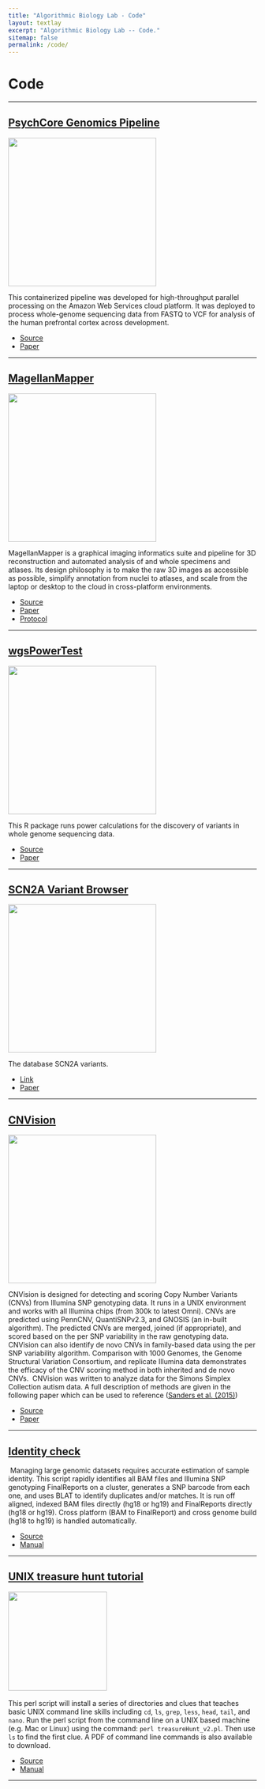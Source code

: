```yaml
---
title: "Algorithmic Biology Lab - Code"
layout: textlay
excerpt: "Algorithmic Biology Lab -- Code."
sitemap: false
permalink: /code/
---
```



# Code

---

## [PsychCore Genomics Pipeline](https://github.com/sanderslab/psychcore-compute-platform)


<img src="{{ site.url }}{{ site.baseurl }}/images/codepic/WGS_Pipeline_Image.png" style="width: 300px"> 

This containerized pipeline was developed for high-throughput parallel processing on the Amazon Web Services cloud platform. It was deployed to process whole-genome sequencing data from FASTQ to VCF for analysis of the human prefrontal cortex across development.

- <a href="https://github.com/sanderslab/psychcore-compute-platform"><i class='fab fa-github'></i> Source</a>
- <a href="https://www.biorxiv.org/content/10.1101/585430v1"><i class='fa fa-book'></i> Paper</a>

---

## [MagellanMapper](https://github.com/sanderslab/magellanmapper)


<img src="{{ site.url }}{{ site.baseurl }}/images/codepic/magellanmapper.png" style="width: 300px"> 

MagellanMapper is a graphical imaging informatics suite and pipeline for 3D reconstruction and automated analysis of and whole specimens and atlases. Its design philosophy is to make the raw 3D images as accessible as possible, simplify annotation from nuclei to atlases, and scale from the laptop or desktop to the cloud in cross-platform environments.

- <a href="https://github.com/sanderslab/magellanmapper"><i class='fab fa-github'></i> Source</a>
- <a href="https://elifesciences.org/articles/61408"><i class='fa fa-book'></i> Paper</a>
- <a href="https://currentprotocols.onlinelibrary.wiley.com/doi/abs/10.1002/cpns.104"><i class='fa fa-book'></i> Protocol</a>

---

## [wgsPowerTest](https://github.com/stephansanders/wgsPowerTest)


<img src="{{ site.url }}{{ site.baseurl }}/images/codepic/wgspower.png" style="width: 300px"> 

This R package runs power calculations for the discovery of variants in whole genome sequencing data.

- <a href="https://github.com/stephansanders/wgsPowerTest"><i class='fab fa-github'></i> Source</a>
- <a href="https://www.ncbi.nlm.nih.gov/pubmed/29184211"><i class='fa fa-book'></i> Paper</a>

---

## [SCN2A Variant Browser](https://public.tableau.com/profile/ucsf.psychiatry.bioinformatics.core#!/vizhome/SCN2AVariantViz6_0/Dashboard1)

<img src="{{ site.url }}{{ site.baseurl }}/images/codepic/scn2aviz.png" style="width: 300px"> 

The database SCN2A variants.

- <a href="https://public.tableau.com/profile/ucsf.psychiatry.bioinformatics.core#!/vizhome/SCN2AVariantViz6_0/Dashboard1"><i class='fa fa-link'></i> Link</a>
- <a href="https://www.ncbi.nlm.nih.gov/pubmed/28256214"><i class='fa fa-book'></i> Paper</a>

---


## [CNVision](https://sourceforge.net/projects/cnvision/)


<img src="{{ site.url }}{{ site.baseurl }}/images/codepic/cnvision.png" style="width: 300px"> 

CNVision is designed for detecting and scoring Copy Number Variants (CNVs) from Illumina SNP genotyping data. It runs in a UNIX environment and works with all Illumina chips (from 300k to latest Omni). CNVs are predicted using PennCNV, QuantiSNPv2.3, and GNOSIS (an in-built algorithm). The predicted CNVs are merged, joined (if appropriate), and scored based on the per SNP variability in the raw genotyping data. CNVision can also identify de novo CNVs in family-based data using the per SNP variability algorithm. Comparison with 1000 Genomes, the Genome Structural Variation Consortium, and replicate Illumina data demonstrates the efficacy of the CNV scoring method in both inherited and de novo CNVs.
​
CNVision was written to analyze data for the Simons Simplex Collection autism data. A full description of methods are given in the following paper which can be used to reference ([Sanders et al. (2015)](https://www.ncbi.nlm.nih.gov/pubmed/26402605))

- <a href="https://sourceforge.net/projects/cnvision/"><i class='fa fa-link'></i> Source</a>
- <a href="https://www.ncbi.nlm.nih.gov/pubmed/26402605"><i class='fa fa-book'></i> Paper</a>


---


## [Identity check](http://genomic-identity.wikidot.com/)
​
​Managing large genomic datasets requires accurate estimation of sample identity. This script rapidly identifies all BAM files and Illumina SNP genotyping FinalReports on a cluster, generates a SNP barcode from each one, and uses BLAT to identify duplicates and/or matches. It is run off aligned, indexed BAM files directly (hg18 or hg19) and FinalReports directly (hg18 or hg19). Cross platform (BAM to FinalReport) and cross genome build (hg18 to hg19) is handled automatically.

- <a href="http://genomic-identity.wikidot.com/"><i class='fa fa-link'></i> Source</a>
- <a href="http://genomic-identity.wikidot.com/usage"><i class='fa fa-book'></i> Manual</a>

---

## [UNIX treasure hunt tutorial]()
​
​<img src="{{ site.url }}{{ site.baseurl }}/images/codepic/th.png" style="width: 200px"> 
​

This perl script will install a series of directories and clues that teaches basic UNIX command line skills including `cd`, `ls`, `grep`, `less`, `head`, `tail`, and `nano`. Run the perl script from the command line on a UNIX based machine (e.g. Mac or Linux) using the command: `perl treasureHunt_v2.pl`. Then use `ls` to find the first clue. A PDF of command line commands is also available to download.

- <a href="https://www.dropbox.com/s/4pnobo1vk1sqvjb/treasureHunt_v2.pl?dl=0"><i class='fa fa-link'></i> Source</a>
- <a href="https://www.dropbox.com/s/xw5c1ra4td9k966/Unix_basics.pdf?dl=0"><i class='fa fa-book'></i> Manual</a>

---


